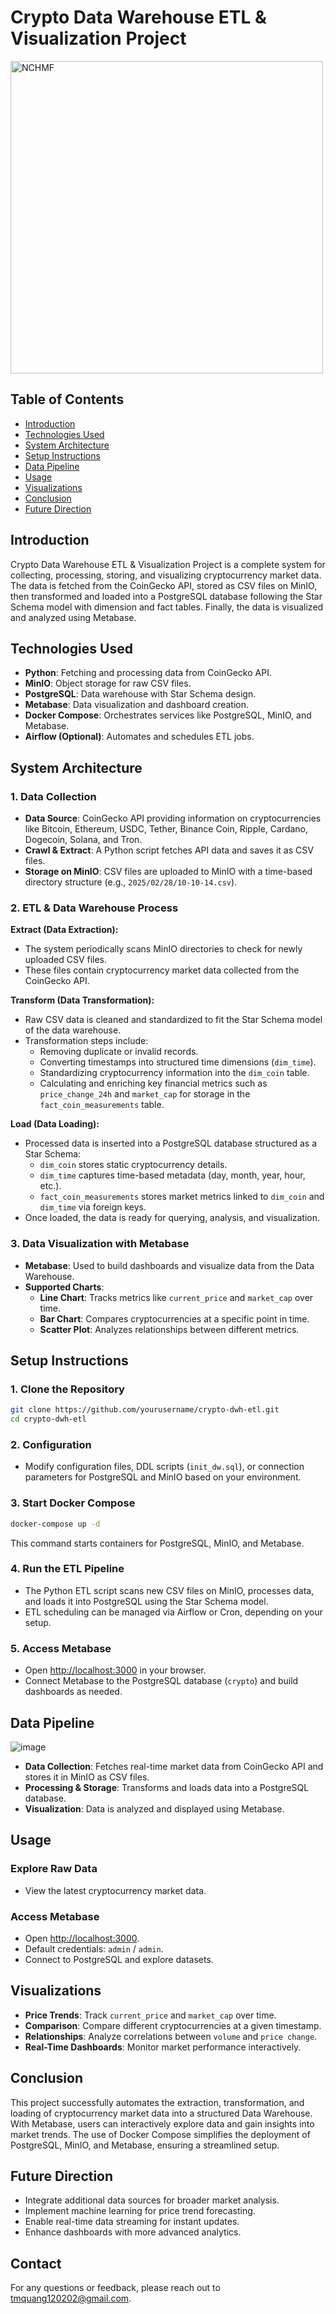 # Crypto Data Warehouse ETL & Visualization Project
<img src="https://i.ibb.co/WWh7JHGS/aa.png" alt="NCHMF" width="500"/>


## Table of Contents

- [Introduction](#introduction)
- [Technologies Used](#technologies-used)
- [System Architecture](#system-architecture)
- [Setup Instructions](#setup-instructions)
- [Data Pipeline](#data-pipeline)
- [Usage](#usage)
- [Visualizations](#visualizations)
- [Conclusion](#conclusion)
- [Future Direction](#future-direction)

## Introduction

Crypto Data Warehouse ETL & Visualization Project is a complete system for collecting, processing, storing, and visualizing cryptocurrency market data. The data is fetched from the CoinGecko API, stored as CSV files on MinIO, then transformed and loaded into a PostgreSQL database following the Star Schema model with dimension and fact tables. Finally, the data is visualized and analyzed using Metabase.

## Technologies Used
- **Python**: Fetching and processing data from CoinGecko API.
- **MinIO**: Object storage for raw CSV files.
- **PostgreSQL**: Data warehouse with Star Schema design.
- **Metabase**: Data visualization and dashboard creation.
- **Docker Compose**: Orchestrates services like PostgreSQL, MinIO, and Metabase.
- **Airflow (Optional)**: Automates and schedules ETL jobs.

## System Architecture

### 1. Data Collection
- **Data Source**: CoinGecko API providing information on cryptocurrencies like Bitcoin, Ethereum, USDC, Tether, Binance Coin, Ripple, Cardano, Dogecoin, Solana, and Tron.
- **Crawl & Extract**: A Python script fetches API data and saves it as CSV files.
- **Storage on MinIO**: CSV files are uploaded to MinIO with a time-based directory structure (e.g., `2025/02/28/10-10-14.csv`).

### 2. ETL & Data Warehouse Process

**Extract (Data Extraction):**
- The system periodically scans MinIO directories to check for newly uploaded CSV files.
- These files contain cryptocurrency market data collected from the CoinGecko API.

**Transform (Data Transformation):**
- Raw CSV data is cleaned and standardized to fit the Star Schema model of the data warehouse.
- Transformation steps include:
  - Removing duplicate or invalid records.
  - Converting timestamps into structured time dimensions (`dim_time`).
  - Standardizing cryptocurrency information into the `dim_coin` table.
  - Calculating and enriching key financial metrics such as `price_change_24h` and `market_cap` for storage in the `fact_coin_measurements` table.

**Load (Data Loading):**
- Processed data is inserted into a PostgreSQL database structured as a Star Schema:
  - `dim_coin` stores static cryptocurrency details.
  - `dim_time` captures time-based metadata (day, month, year, hour, etc.).
  - `fact_coin_measurements` stores market metrics linked to `dim_coin` and `dim_time` via foreign keys.
- Once loaded, the data is ready for querying, analysis, and visualization.

### 3. Data Visualization with Metabase
- **Metabase**: Used to build dashboards and visualize data from the Data Warehouse.
- **Supported Charts**:
  - **Line Chart**: Tracks metrics like `current_price` and `market_cap` over time.
  - **Bar Chart**: Compares cryptocurrencies at a specific point in time.
  - **Scatter Plot**: Analyzes relationships between different metrics.

## Setup Instructions

### 1. Clone the Repository
```bash
git clone https://github.com/yourusername/crypto-dwh-etl.git
cd crypto-dwh-etl
```

### 2. Configuration
- Modify configuration files, DDL scripts (`init_dw.sql`), or connection parameters for PostgreSQL and MinIO based on your environment.

### 3. Start Docker Compose
```bash
docker-compose up -d
```
This command starts containers for PostgreSQL, MinIO, and Metabase.

### 4. Run the ETL Pipeline
- The Python ETL script scans new CSV files on MinIO, processes data, and loads it into PostgreSQL using the Star Schema model.
- ETL scheduling can be managed via Airflow or Cron, depending on your setup.

### 5. Access Metabase
- Open [http://localhost:3000](http://localhost:3000) in your browser.
- Connect Metabase to the PostgreSQL database (`crypto`) and build dashboards as needed.

## Data Pipeline

![image](https://i.ibb.co/7jd8Ykg/ETL-process.png)

- **Data Collection**: Fetches real-time market data from CoinGecko API and stores it in MinIO as CSV files.
- **Processing & Storage**: Transforms and loads data into a PostgreSQL database.
- **Visualization**: Data is analyzed and displayed using Metabase.

## Usage

### Explore Raw Data
- View the latest cryptocurrency market data.

### Access Metabase
- Open [http://localhost:3000](http://localhost:3000).
- Default credentials: `admin` / `admin`.
- Connect to PostgreSQL and explore datasets.

## Visualizations

- **Price Trends**: Track `current_price` and `market_cap` over time.
- **Comparison**: Compare different cryptocurrencies at a given timestamp.
- **Relationships**: Analyze correlations between `volume` and `price change`.
- **Real-Time Dashboards**: Monitor market performance interactively.

## Conclusion
This project successfully automates the extraction, transformation, and loading of cryptocurrency market data into a structured Data Warehouse. With Metabase, users can interactively explore data and gain insights into market trends. The use of Docker Compose simplifies the deployment of PostgreSQL, MinIO, and Metabase, ensuring a streamlined setup.

## Future Direction
- Integrate additional data sources for broader market analysis.
- Implement machine learning for price trend forecasting.
- Enable real-time data streaming for instant updates.
- Enhance dashboards with more advanced analytics.

## Contact
For any questions or feedback, please reach out to [tmquang120202@gmail.com](mailto:tmquang120202@gmail.com).

